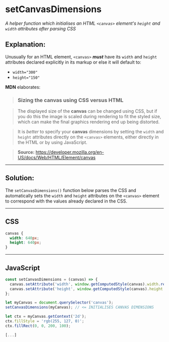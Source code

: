 # setCanvasDimensions
*A helper function which initialises an HTML `<canvas>` element's `height` and `width` attributes after parsing CSS*

## Explanation:
Unusually for an HTML element, `<canvas>` ***must*** have its `width` and `height` attributes declared explicitly in its markup or else it will default to:

 - `width="300"`
 - `height="150"`

**MDN** elaborates:

> ### Sizing the canvas using CSS versus HTML

> The displayed size of the **canvas** can be changed using CSS, but if you do this the image is scaled during rendering to fit the styled size, which can 
> make the final graphics rendering end up being distorted.

> It is *better* to specify your **canvas** dimensions by setting the `width` and `height` attributes directly on the `<canvas>` elements, either directly in 
> the HTML or by using JavaScript.
  
> **Source:** https://developer.mozilla.org/en-US/docs/Web/HTML/Element/canvas

________
## Solution:

The `setCanvasDimensions()` function below parses the CSS and automatically sets the `width` and `height` attributes on the `<canvas>` element to correspond with the values already declared in the CSS.
_________

## CSS

```css
canvas {
  width: 640px;
  height: 640px;
}
```
_________

## JavaScript
```js
const setCanvasDimensions = (canvas) => {
  canvas.setAttribute('width', window.getComputedStyle(canvas).width.replace('px', ''));
  canvas.setAttribute('height', window.getComputedStyle(canvas).height.replace('px', ''));
};

let myCanvas = document.querySelector('canvas');
setCanvasDimensions(myCanvas); // <= INITIALISES CANVAS DIMENSIONS

let ctx = myCanvas.getContext('2d');
ctx.fillStyle = 'rgb(255, 127, 0)';
ctx.fillRect(0, 0, 200, 100);

[...]
```
